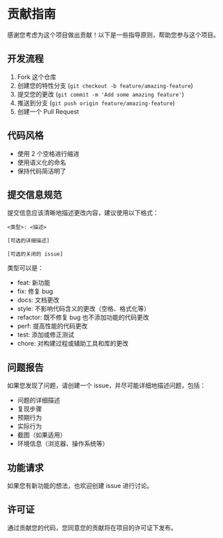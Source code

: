 # 贡献指南

感谢您考虑为这个项目做出贡献！以下是一些指导原则，帮助您参与这个项目。

## 开发流程

1. Fork 这个仓库
2. 创建您的特性分支 (`git checkout -b feature/amazing-feature`)
3. 提交您的更改 (`git commit -m 'Add some amazing feature'`)
4. 推送到分支 (`git push origin feature/amazing-feature`)
5. 创建一个 Pull Request

## 代码风格

- 使用 2 个空格进行缩进
- 使用语义化的命名
- 保持代码简洁明了

## 提交信息规范

提交信息应该清晰地描述更改内容，建议使用以下格式：

```
<类型>: <描述>

[可选的详细描述]

[可选的关闭的 issue]
```

类型可以是：
- feat: 新功能
- fix: 修复 bug
- docs: 文档更改
- style: 不影响代码含义的更改（空格、格式化等）
- refactor: 既不修复 bug 也不添加功能的代码更改
- perf: 提高性能的代码更改
- test: 添加或修正测试
- chore: 对构建过程或辅助工具和库的更改

## 问题报告

如果您发现了问题，请创建一个 issue，并尽可能详细地描述问题，包括：

- 问题的详细描述
- 复现步骤
- 预期行为
- 实际行为
- 截图（如果适用）
- 环境信息（浏览器、操作系统等）

## 功能请求

如果您有新功能的想法，也欢迎创建 issue 进行讨论。

## 许可证

通过贡献您的代码，您同意您的贡献将在项目的许可证下发布。
